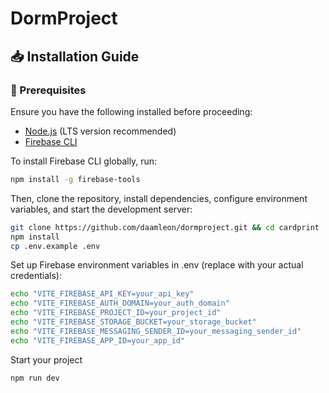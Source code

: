﻿# DormProject

## 📥 Installation Guide  

### 🔹 Prerequisites  
Ensure you have the following installed before proceeding:  

- [Node.js](https://nodejs.org/) (LTS version recommended)  
- [Firebase CLI](https://firebase.google.com/docs/cli)  

To install Firebase CLI globally, run:  
```bash
npm install -g firebase-tools
```

Then, clone the repository, install dependencies, configure environment variables, and start the development server:
```bash
git clone https://github.com/daamleon/dormproject.git && cd cardprint
npm install
cp .env.example .env
```

Set up Firebase environment variables in .env (replace with your actual credentials):
```bash
echo "VITE_FIREBASE_API_KEY=your_api_key"
echo "VITE_FIREBASE_AUTH_DOMAIN=your_auth_domain"
echo "VITE_FIREBASE_PROJECT_ID=your_project_id"
echo "VITE_FIREBASE_STORAGE_BUCKET=your_storage_bucket"
echo "VITE_FIREBASE_MESSAGING_SENDER_ID=your_messaging_sender_id"
echo "VITE_FIREBASE_APP_ID=your_app_id"
```

Start your project
```bash
npm run dev
```
